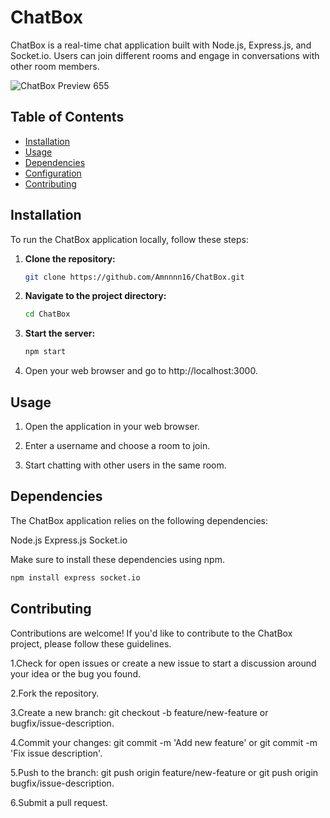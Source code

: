 # ChatBox

ChatBox is a real-time chat application built with Node.js, Express.js, and Socket.io. Users can join different rooms and engage in conversations with other room members.


![ChatBox Preview 655](https://github.com/Amnnnn16/ChatBox/assets/110663155/56302cee-a05b-444a-bc16-088e937f6a05)


## Table of Contents

- [Installation](#installation)
- [Usage](#usage)
- [Dependencies](#dependencies)
- [Configuration](#configuration)
- [Contributing](#contributing)


## Installation

To run the ChatBox application locally, follow these steps:

1. **Clone the repository:**

   ```bash
   git clone https://github.com/Amnnnn16/ChatBox.git


2. **Navigate to the project directory:**

   ```bash
   cd ChatBox

3. **Start the server:**

   ```bash
   npm start

4. Open your web browser and go to http://localhost:3000.

## Usage
1. Open the application in your web browser.

2. Enter a username and choose a room to join.

3. Start chatting with other users in the same room.

## Dependencies
The ChatBox application relies on the following dependencies:

Node.js
Express.js
Socket.io

Make sure to install these dependencies using npm.
```bash
npm install express socket.io
```
## Contributing

Contributions are welcome! If you'd like to contribute to the ChatBox project, please follow these guidelines.

1.Check for open issues or create a new issue to start a discussion around your idea or the bug you found.

2.Fork the repository.

3.Create a new branch: git checkout -b feature/new-feature or bugfix/issue-description.

4.Commit your changes: git commit -m 'Add new feature' or git commit -m 'Fix issue description'.

5.Push to the branch: git push origin feature/new-feature or git push origin bugfix/issue-description.

6.Submit a pull request.


